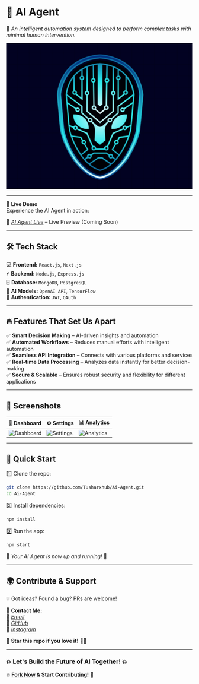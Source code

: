 # **🤖 AI Agent**  
🚀 *An intelligent automation system designed to perform complex tasks with minimal human intervention.*  

<p align="center">
  <img src="https://github.com/Tusharxhub/Ai-Agent/blob/main/logo.png?raw=true">
</p>

---

🚀 **Live Demo**  
Experience the AI Agent in action:  

🔗 *[AI Agent Live](#)* – Live Preview (Coming Soon)  

---

## **🛠️ Tech Stack**  

💻 **Frontend:** `React.js`, `Next.js`  
⚡ **Backend:** `Node.js`, `Express.js`  
🗄️ **Database:** `MongoDB`, `PostgreSQL`  
🤖 **AI Models:** `OpenAI API`, `TensorFlow`  
🔐 **Authentication:** `JWT`, `OAuth`  

---

## **🔥 Features That Set Us Apart**  

✅ **Smart Decision Making** – AI-driven insights and automation  
✅ **Automated Workflows** – Reduces manual efforts with intelligent automation  
✅ **Seamless API Integration** – Connects with various platforms and services  
✅ **Real-time Data Processing** – Analyzes data instantly for better decision-making  
✅ **Secure & Scalable** – Ensures robust security and flexibility for different applications  

---

## **📸 Screenshots**  

| 🤖 Dashboard | ⚙️ Settings | 📊 Analytics |
|------|------|------|
| ![Dashboard](#) | ![Settings](#) | ![Analytics](#) |

---

## **🚀 Quick Start**  

1️⃣ Clone the repo:  
```sh
git clone https://github.com/Tusharxhub/Ai-Agent.git
cd Ai-Agent
```
  
2️⃣ Install dependencies:  
```sh
npm install
```

3️⃣ Run the app:  
```sh
npm start
```

🚀 *Your AI Agent is now up and running!* 🎉  

---

## **🌍 Contribute & Support**  

💡 Got ideas? Found a bug? PRs are welcome!  

📩 **Contact Me:**  
📧 [*Email*](mailto:t.k.d.dey2033929837@gmail.com)  
🔗 [*GitHub*](https://github.com/Tusharxhub)  
📸 [*Instagram*](https://www.instagram.com/tushardevx01/)  

🌟 **Star this repo if you love it!** 🚀💖  

---

### **💥 Let's Build the Future of AI Together! 💥**  

🔥 **[Fork Now](https://github.com/Tusharxhub/Ai-Agent/fork) & Start Contributing!** 🚀

